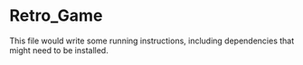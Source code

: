# Retro_Game

This file would write some running instructions, including dependencies that might need to be installed.
